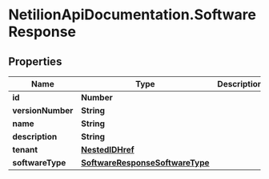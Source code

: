 # NetilionApiDocumentation.SoftwareResponse

## Properties
Name | Type | Description | Notes
------------ | ------------- | ------------- | -------------
**id** | **Number** |  | [optional] 
**versionNumber** | **String** |  | [optional] 
**name** | **String** |  | [optional] 
**description** | **String** |  | [optional] 
**tenant** | [**NestedIDHref**](NestedIDHref.md) |  | [optional] 
**softwareType** | [**SoftwareResponseSoftwareType**](SoftwareResponseSoftwareType.md) |  | [optional] 


